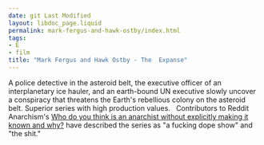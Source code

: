 ```yaml
---
date: git Last Modified
layout: libdoc_page.liquid
permalink: mark-fergus-and-hawk-ostby/index.html
tags:
- E
- film
title: "Mark Fergus and Hawk Ostby - The  Expanse"
---
```


A police detective in the asteroid belt, the executive  officer of an interplanetary ice hauler, and an earth-bound UN executive slowly  uncover a conspiracy that threatens the Earth's rebellious colony on the  asteroid belt. Superior series with high production values.
 
Contributors to Reddit Anarchism's <a class="title may-blank " data-event-action="title" data-href-url="/r/Anarchism/comments/5linem/who_do_you_think_is_an_anarchist_without/" data-inbound-url="/r/Anarchism/comments/5linem/who_do_you_think_is_an_anarchist_without/?utm_content=title&amp;utm_medium=front&amp;utm_source=reddit&amp;utm_name=Anarchism" href="https://www.reddit.com/r/Anarchism/comments/5linem/who_do_you_think_is_an_anarchist_without/" rel="" tabindex="1"> Who do you think is an anarchist without explicitly making it known and why?</a>  have described the series as "a fucking dope show" and "the shit."
